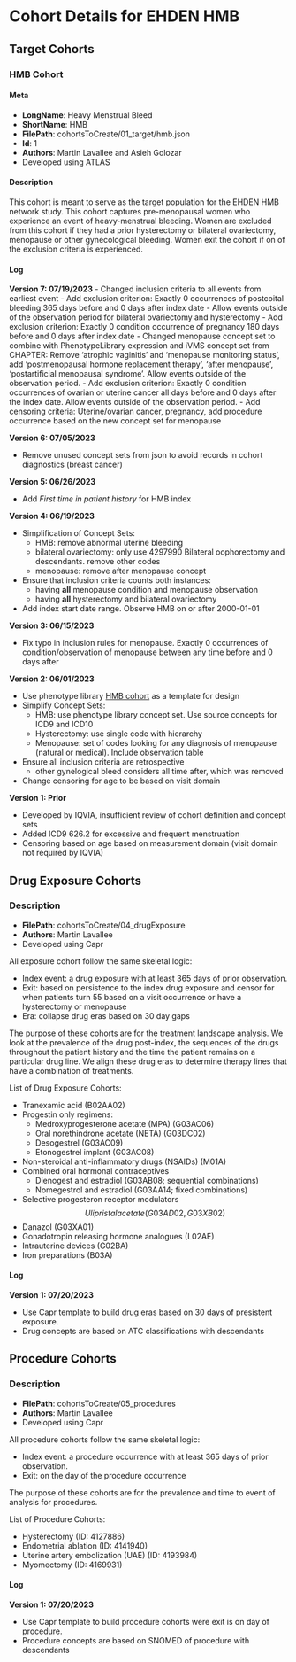 # Cohort Details for EHDEN HMB

## Target Cohorts

### HMB Cohort

#### Meta

-   **LongName**: Heavy Menstrual Bleed
-   **ShortName**: HMB
-   **FilePath**: cohortsToCreate/01_target/hmb.json
-   **Id**: 1
-   **Authors**: Martin Lavallee and Asieh Golozar
-   Developed using ATLAS

#### Description

This cohort is meant to serve as the target population for the EHDEN HMB network study. This cohort captures pre-menopausal women who experience an event of heavy-menstrual bleeding. Women are excluded from this cohort if they had a prior hysterectomy or bilateral ovariectomy, menopause or other gynecological bleeding. Women exit the cohort if on of the exclusion criteria is experienced.

#### Log

**Version 7: 07/19/2023** - Changed inclusion criteria to all events from earliest event - Add exclusion criterion: Exactly 0 occurrences of postcoital bleeding 365 days before and 0 days after index date - Allow events outside of the observation period for bilateral ovariectomy and hysterectomy - Add exclusion criterion: Exactly 0 condition occurrence of pregnancy 180 days before and 0 days after index date - Changed menopause concept set to combine with PhenotypeLibrary expression and iVMS concept set from CHAPTER: Remove ‘atrophic vaginitis’ and ‘menopause monitoring status’, add ‘postmenopausal hormone replacement therapy’, ‘after menopause’, ‘postartificial menopausal syndrome’. Allow events outside of the observation period. - Add exclusion criterion: Exactly 0 condition occurrences of ovarian or uterine cancer all days before and 0 days after the index date. Allow events outside of the observation period. - Add censoring criteria: Uterine/ovarian cancer, pregnancy, add procedure occurrence based on the new concept set for menopause

**Version 6: 07/05/2023**

-   Remove unused concept sets from json to avoid records in cohort diagnostics (breast cancer)

**Version 5: 06/26/2023**

-   Add *First time in patient history* for HMB index

**Version 4: 06/19/2023**

-   Simplification of Concept Sets:
    -   HMB: remove abnormal uterine bleeding
    -   bilateral ovariectomy: only use 4297990 Bilateral oophorectomy and descendants. remove other codes
    -   menopause: remove after menopause concept
-   Ensure that inclusion criteria counts both instances:
    -   having **all** menopause condition and menopause observation
    -   having **all** hysterectomy and bilateral ovariectomy
-   Add index start date range. Observe HMB on or after 2000-01-01

**Version 3: 06/15/2023**

-   Fix typo in inclusion rules for menopause. Exactly 0 occurrences of condition/observation of menopause between any time before and 0 days after

**Version 2: 06/01/2023**

-   Use phenotype library [HMB cohort](https://github.com/OHDSI/PhenotypeLibrary/blob/main/inst/cohorts/300.json) as a template for design
-   Simplify Concept Sets:
    -   HMB: use phenotype library concept set. Use source concepts for ICD9 and ICD10
    -   Hysterectomy: use single code with hierarchy
    -   Menopause: set of codes looking for any diagnosis of menopause (natural or medical). Include observation table
-   Ensure all inclusion criteria are retrospective
    -   other gynelogical bleed considers all time after, which was removed
-   Change censoring for age to be based on visit domain

**Version 1: Prior**

-   Developed by IQVIA, insufficient review of cohort definition and concept sets
-   Added ICD9 626.2 for excessive and frequent menstruation
-   Censoring based on age based on measurement domain (visit domain not required by IQVIA)

## Drug Exposure Cohorts

### Description

-   **FilePath**: cohortsToCreate/04_drugExposure
-   **Authors**: Martin Lavallee
-   Developed using Capr

All exposure cohort follow the same skeletal logic:

-   Index event: a drug exposure with at least 365 days of prior observation.
-   Exit: based on persistence to the index drug exposure and censor for when patients turn 55 based on a visit occurrence or have a hysterectomy or menopause
-   Era: collapse drug eras based on 30 day gaps

The purpose of these cohorts are for the treatment landscape analysis. We look at the prevalence of the drug post-index, the sequences of the drugs throughout the patient history and the time the patient remains on a particular drug line. We align these drug eras to determine therapy lines that have a combination of treatments.

List of Drug Exposure Cohorts:

-   Tranexamic acid (B02AA02)
-   Progestin only regimens:
    -   Medroxyprogesterone acetate (MPA) (G03AC06)
    -   Oral norethindrone acetate (NETA) (G03DC02)
    -   Desogestrel (G03AC09)
    -   Etonogestrel implant (G03AC08)
-   Non-steroidal anti-inflammatory drugs (NSAIDs) (M01A)
-   Combined oral hormonal contraceptives
    -   Dienogest and estradiol (G03AB08; sequential combinations)
    -   Nomegestrol and estradiol (G03AA14; fixed combinations)
-   Selective progesteron receptor modulators $$Ulipristal acetate (G03AD02, G03XB02)$$
-   Danazol (G03XA01)
-   Gonadotropin releasing hormone analogues (L02AE)
-   Intrauterine devices (G02BA)
-   Iron preparations (B03A)

#### Log

**Version 1: 07/20/2023**

-   Use Capr template to build drug eras based on 30 days of presistent exposure.
-   Drug concepts are based on ATC classifications with descendants

## Procedure Cohorts

### Description

-   **FilePath**: cohortsToCreate/05_procedures
-   **Authors**: Martin Lavallee
-   Developed using Capr

All procedure cohorts follow the same skeletal logic:

-   Index event: a procedure occurrence with at least 365 days of prior observation.
-   Exit: on the day of the procedure occurrence

The purpose of these cohorts are for the prevalence and time to event of analysis for procedures.

List of Procedure Cohorts:

-   Hysterectomy (ID: 4127886)
-   Endometrial ablation (ID: 4141940)
-   Uterine artery embolization (UAE) (ID: 4193984)
-   Myomectomy (ID: 4169931)

#### Log

**Version 1: 07/20/2023**

-   Use Capr template to build procedure cohorts were exit is on day of procedure.
-   Procedure concepts are based on SNOMED of procedure with descendants
